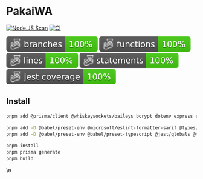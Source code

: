 # PakaiWA

[![Node.JS Scan](https://github.com/pakaiwa/api/actions/workflows/njsscan.yaml/badge.svg)](https://github.com/pakaiwa/api/actions/workflows/njsscan.yaml) [![CI](https://github.com/pakaiwa/api/actions/workflows/Test.yaml/badge.svg)](https://github.com/pakaiwa/api/actions/workflows/Test.yaml)

![Branches](./badges/coverage-branches.svg)
![Functions](./badges/coverage-functions.svg)
![Lines](./badges/coverage-lines.svg)
![Statements](./badges/coverage-statements.svg)
![Jest coverage](./badges/coverage-jest%20coverage.svg)

## Install

```bash
pnpm add @prisma/client @whiskeysockets/baileys bcrypt dotenv express express-rate-limit joi qrcode uuid winston
```

```bash
pnpm add -D @babel/preset-env @microsoft/eslint-formatter-sarif @types/bcrypt @types/express @types/jest @types/supertest @types/uuid babel-jest eslint eslint-config-airbnb-base eslint-config-prettier eslint-plugin-import eslint-plugin-prettier jest nodemon prettier prisma supertest
pnpm add -D @babel/preset-env @babel/preset-typescript @jest/globals @types/bcrypt @types/express @types/jest @types/supertest @types/uuid babel-jest jest prisma supertest typescript
```

```bash
pnpm install
pnpm prisma generate
pnpm build
```

<!-- Jest Coverage Comment:Begin -->

\n<!-- Jest Coverage Comment:End -->
